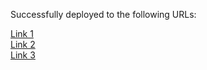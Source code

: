 Successfully deployed to the following URLs:

<a href="react-disneyplus-clone.vercel.app" target="_blank">Link 1</a>
<br/>
<a href="react-disneyplus-clone-git-master-bintruong.vercel.app" target="_blank">Link 2</a>
<br/>
<a href="react-disneyplus-clone-bintruong.vercel.app" target="_blank">Link 3</a>

